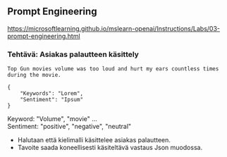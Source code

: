 ## Prompt Engineering

https://microsoftlearning.github.io/mslearn-openai/Instructions/Labs/03-prompt-engineering.html


### Tehtävä: Asiakas palautteen käsittely

```
Top Gun movies volume was too loud and hurt my ears countless times during the movie.
```

```
{
    "Keywords": "Lorem",
    "Sentiment": "Ipsum"
}
```
Keyword: "Volume", "movie" ...  
Sentiment: "positive", "negative", "neutral"

- Halutaan että kielimalli käsittelee asiakas palautteen.
- Tavoite saada koneellisesti käsiteltävä vastaus Json muodossa.
